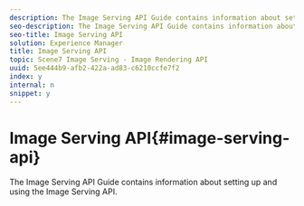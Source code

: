 ```yaml
---
description: The Image Serving API Guide contains information about setting up and using the Image Serving API.
seo-description: The Image Serving API Guide contains information about setting up and using the Image Serving API.
seo-title: Image Serving API
solution: Experience Manager
title: Image Serving API
topic: Scene7 Image Serving - Image Rendering API
uuid: 5ee444b9-afb2-422a-ad83-c6210ccfe7f2
index: y
internal: n
snippet: y
---
```


# Image Serving API{#image-serving-api}

The Image Serving API Guide contains information about setting up and using the Image Serving API.

